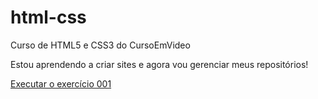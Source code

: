 # html-css
 Curso de HTML5 e CSS3 do CursoEmVideo

 Estou aprendendo a criar sites e agora vou gerenciar meus repositórios!

 <a href="https://joao-pedro-castro-2003.github.io/html-css/Exercicios/Ex001/index.html">Executar o exercício 001</a>
